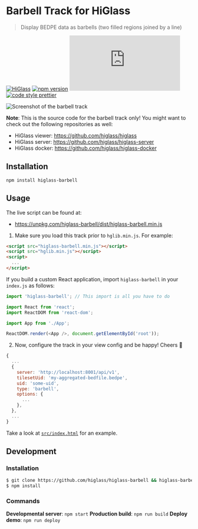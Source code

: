 # Barbell Track for HiGlass

> Display BEDPE data as barbells (two filled regions joined by a line)

[![HiGlass](https://img.shields.io/badge/higlass-😍-red.svg?colorB=7fb4ff&style=flat-square)](http://higlass.io)
[![npm version](https://img.shields.io/npm/v/higlass-arcs.svg?color=7f94ff&style=flat-square)](https://www.npmjs.com/package/higlass-barbell)
[![gzipped size](https://img.badgesize.io/https:/unpkg.com/higlass-arcs/dist/higlass-arcs.min.js?color=e17fff&compression=gzip&style=flat-square)](https://bundlephobia.com/result?p=higlass-arcs)
[![code style prettier](https://img.shields.io/badge/code_style-prettier-f57bf5.svg?style=flat-square)](https://github.com/prettier/prettier)

![Screenshot of the barbell track](https://user-images.githubusercontent.com/2143629/129492480-9a879bd6-deae-4cd6-9c36-10288c2bcbaf.png 'An example of the barbell track')

**Note**: This is the source code for the barbell track only! You might want to check out the following repositories as well:

- HiGlass viewer: https://github.com/higlass/higlass
- HiGlass server: https://github.com/higlass/higlass-server
- HiGlass docker: https://github.com/higlass/higlass-docker

## Installation

```
npm install higlass-barbell
```

## Usage

The live script can be found at:

- https://unpkg.com/higlass-barbell/dist/higlass-barbell.min.js

1. Make sure you load this track prior to `hglib.min.js`. For example:

```html
<script src="higlass-barbell.min.js"></script>
<script src="hglib.min.js"></script>
<script>
  ...
</script>
```

If you build a custom React application, import `higlass-barbell` in your `index.js` as follows:

```javascript
import 'higlass-barbell'; // This import is all you have to do

import React from 'react';
import ReactDOM from 'react-dom';

import App from './App';

ReactDOM.render(<App />, document.getElementById('root'));
```

2. Now, configure the track in your view config and be happy! Cheers 🎉

```javascript
{
  ...
  {
    server: 'http://localhost:8001/api/v1',
    tilesetUid: 'my-aggregated-bedfile.bedpe',
    uid: 'some-uid',
    type: 'barbell',
    options: {
      ...
    },
  },
  ...
}
```

Take a look at [`src/index.html`](src/index.html) for an example.

## Development

### Installation

```bash
$ git clone https://github.com/higlass/higlass-barbell && higlass-barbell
$ npm install
```

### Commands

**Developmental server**: `npm start`
**Production build**: `npm run build`
**Deploy demo**: `npm run deploy`
